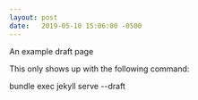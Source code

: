 ```yaml
---
layout: post
date:   2019-05-10 15:06:00 -0500
---
```


An example draft page

This only shows up with the following command:

bundle exec jekyll serve \-\-draft